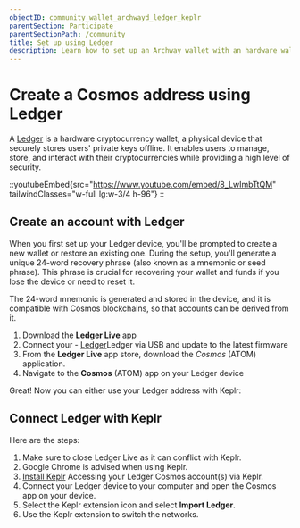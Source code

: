 ```yaml
---
objectID: community_wallet_archwayd_ledger_keplr
parentSection: Participate
parentSectionPath: /community
title: Set up using Ledger
description: Learn how to set up an Archway wallet with an hardware wallet such as Ledger
---
```



# Create a Cosmos address using Ledger

A <a href="https://www.ledger.com/" target="_blank">Ledger</a> is a hardware cryptocurrency wallet, a physical device that securely stores users' private keys offline. It enables users to manage, store, and interact with their cryptocurrencies while providing a high level of security.

::youtubeEmbed{src="https://www.youtube.com/embed/8_LwImbTtQM" tailwindClasses="w-full lg:w-3/4 h-96"}
::

## Create an account with Ledger

When you first set up your Ledger device, you'll be prompted to create a new wallet or restore an existing one. During the setup, you'll generate a unique 24-word recovery phrase (also known as a mnemonic or seed phrase). This phrase is crucial for recovering your wallet and funds if you lose the device or need to reset it.

The 24-word mnemonic is generated and stored in the device, and it is compatible with Cosmos blockchains, so that accounts can be derived from it. 

1. Download the **Ledger Live** app
2. Connect your - <a href="https://www.ledger.com/" target="_blank">Ledger</a>Ledger via USB and update to the latest firmware
3. From the **Ledger Live** app store, download the _Cosmos_ (ATOM) application. 
4. Navigate to the **Cosmos** (ATOM) app on your Ledger device

Great! Now you can either use your Ledger address with Keplr:

## Connect Ledger with Keplr

Here are the steps:

1. Make sure to close Ledger Live as it can conflict with Keplr.
2. Google Chrome is advised when using Keplr.
3. [Install Keplr](https://keplr.crunch.help/getting-started/installing-keplr-wallet)
Accessing your Ledger Cosmos account(s) via Keplr.
4. Connect your Ledger device to your computer and open the Cosmos app on your device.
5. Select the Keplr extension icon and select **Import Ledger**.
6. Use the Keplr extension to switch the networks.
